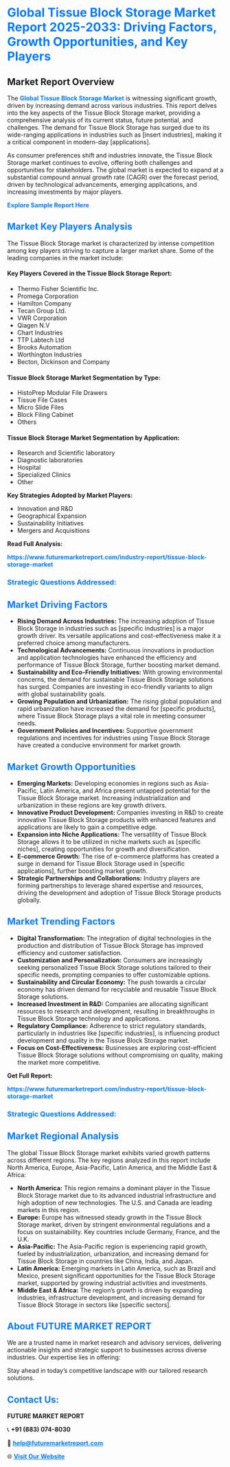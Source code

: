 <h1 style="color: #007BFF;">Global Tissue Block Storage Market Report 2025-2033: Driving Factors, Growth Opportunities, and Key Players</h1>

<section id="overview">
<h2>Market Report Overview</h2>
<p>The <a href="https://www.futuremarketreport.com/industry-report/tissue-block-storage-market" style="color: #007BFF; text-decoration: none;"><strong>Global Tissue Block Storage Market</strong></a> is witnessing significant growth, driven by increasing demand across various industries. This report delves into the key aspects of the Tissue Block Storage market, providing a comprehensive analysis of its current status, future potential, and challenges. The demand for Tissue Block Storage has surged due to its wide-ranging applications in industries such as [insert industries], making it a critical component in modern-day [applications].</p>
<p>As consumer preferences shift and industries innovate, the Tissue Block Storage market continues to evolve, offering both challenges and opportunities for stakeholders. The global market is expected to expand at a substantial compound annual growth rate (CAGR) over the forecast period, driven by technological advancements, emerging applications, and increasing investments by major players.</p>
</section>

<section id="overview">
<p><a href="https://www.futuremarketreport.com/request-sample/reportId=78891" style="color: #007BFF; text-decoration: none;"><strong>Explore Sample Report Here</strong></a></p>
</section>

<section id="key-players">
<h2 style="color: #007BFF;">Market Key Players Analysis</h2>
<p>The Tissue Block Storage market is characterized by intense competition among key players striving to capture a larger market share. Some of the leading companies in the market include:</p>
<h4>Key Players Covered in the Tissue Block Storage Report:</h4>
<ul><li>Thermo Fisher Scientific Inc.</li><li>Promega Corporation</li><li>Hamilton Company</li><li>Tecan Group Ltd.</li><li>VWR Corporation</li><li>Qiagen N.V</li><li>Chart Industries</li><li>TTP Labtech Ltd</li><li>Brooks Automation</li><li>Worthington Industries</li><li>Becton, Dickinson and Company</li></ul>
<h4>Tissue Block Storage Market Segmentation by Type:</h4>
<ul><li>HistoPrep Modular File Drawers</li><li>Tissue File Cases</li><li>Micro Slide Files</li><li>Block Filing Cabinet</li><li>Others</li></ul>

<h4>Tissue Block Storage Market Segmentation by Application:</h4>
<ul><li>Research and Scientific laboratory</li><li>Diagnostic laboratories</li><li>Hospital</li><li>Specialized Clinics</li><li>Other</li></ul>
<p><strong>Key Strategies Adopted by Market Players:</strong></p>
<ul>
<li>Innovation and R&D</li>
<li>Geographical Expansion</li>
<li>Sustainability Initiatives</li>
<li>Mergers and Acquisitions</li>
</ul>
</section>

<section>
<p><strong>Read Full Analysis: </strong></p><a href="https://www.futuremarketreport.com/industry-report/tissue-block-storage-market" style="color: #007BFF; text-decoration: none;"><strong>https://www.futuremarketreport.com/industry-report/tissue-block-storage-market</strong></a>
<h3 style="color: #007BFF;">Strategic Questions Addressed:</h3>
</section>

<section id="driving-factors">
<h2 style="color: #007BFF;">Market Driving Factors</h2>
<ul>
<li><strong>Rising Demand Across Industries:</strong> The increasing adoption of Tissue Block Storage in industries such as [specific industries] is a major growth driver. Its versatile applications and cost-effectiveness make it a preferred choice among manufacturers.</li>
<li><strong>Technological Advancements:</strong> Continuous innovations in production and application technologies have enhanced the efficiency and performance of Tissue Block Storage, further boosting market demand.</li>
<li><strong>Sustainability and Eco-Friendly Initiatives:</strong> With growing environmental concerns, the demand for sustainable Tissue Block Storage solutions has surged. Companies are investing in eco-friendly variants to align with global sustainability goals.</li>
<li><strong>Growing Population and Urbanization:</strong> The rising global population and rapid urbanization have increased the demand for [specific products], where Tissue Block Storage plays a vital role in meeting consumer needs.</li>
<li><strong>Government Policies and Incentives:</strong> Supportive government regulations and incentives for industries using Tissue Block Storage have created a conducive environment for market growth.</li>
</ul>
</section>

<section id="growth-opportunities">
<h2 style="color: #007BFF;">Market Growth Opportunities</h2>
<ul>
<li><strong>Emerging Markets:</strong> Developing economies in regions such as Asia-Pacific, Latin America, and Africa present untapped potential for the Tissue Block Storage market. Increasing industrialization and urbanization in these regions are key growth drivers.</li>
<li><strong>Innovative Product Development:</strong> Companies investing in R&D to create innovative Tissue Block Storage products with enhanced features and applications are likely to gain a competitive edge.</li>
<li><strong>Expansion into Niche Applications:</strong> The versatility of Tissue Block Storage allows it to be utilized in niche markets such as [specific niches], creating opportunities for growth and diversification.</li>
<li><strong>E-commerce Growth:</strong> The rise of e-commerce platforms has created a surge in demand for Tissue Block Storage used in [specific applications], further boosting market growth.</li>
<li><strong>Strategic Partnerships and Collaborations:</strong> Industry players are forming partnerships to leverage shared expertise and resources, driving the development and adoption of Tissue Block Storage products globally.</li>
</ul>
</section>

<section id="trending-factors">
<h2 style="color: #007BFF;">Market Trending Factors</h2>
<ul>
<li><strong>Digital Transformation:</strong> The integration of digital technologies in the production and distribution of Tissue Block Storage has improved efficiency and customer satisfaction.</li>
<li><strong>Customization and Personalization:</strong> Consumers are increasingly seeking personalized Tissue Block Storage solutions tailored to their specific needs, prompting companies to offer customizable options.</li>
<li><strong>Sustainability and Circular Economy:</strong> The push towards a circular economy has driven demand for recyclable and reusable Tissue Block Storage solutions.</li>
<li><strong>Increased Investment in R&D:</strong> Companies are allocating significant resources to research and development, resulting in breakthroughs in Tissue Block Storage technology and applications.</li>
<li><strong>Regulatory Compliance:</strong> Adherence to strict regulatory standards, particularly in industries like [specific industries], is influencing product development and quality in the Tissue Block Storage market.</li>
<li><strong>Focus on Cost-Effectiveness:</strong> Businesses are exploring cost-efficient Tissue Block Storage solutions without compromising on quality, making the market more competitive.</li>
</ul>
</section>

<section>
<p><strong>Get Full Report: </strong></p><a href="https://www.futuremarketreport.com/industry-report/tissue-block-storage-market" style="color: #007BFF; text-decoration: none;"><strong>https://www.futuremarketreport.com/industry-report/tissue-block-storage-market</strong></a>
<h3 style="color: #007BFF;">Strategic Questions Addressed:</h3>
</section>


<section id="regional-analysis">
<h2 style="color: #007BFF;">Market Regional Analysis</h2>
<p>The global Tissue Block Storage market exhibits varied growth patterns across different regions. The key regions analyzed in this report include North America, Europe, Asia-Pacific, Latin America, and the Middle East & Africa:</p>
<ul>
<li><strong>North America:</strong> This region remains a dominant player in the Tissue Block Storage market due to its advanced industrial infrastructure and high adoption of new technologies. The U.S. and Canada are leading markets in this region.</li>
<li><strong>Europe:</strong> Europe has witnessed steady growth in the Tissue Block Storage market, driven by stringent environmental regulations and a focus on sustainability. Key countries include Germany, France, and the U.K.</li>
<li><strong>Asia-Pacific:</strong> The Asia-Pacific region is experiencing rapid growth, fueled by industrialization, urbanization, and increasing demand for Tissue Block Storage in countries like China, India, and Japan.</li>
<li><strong>Latin America:</strong> Emerging markets in Latin America, such as Brazil and Mexico, present significant opportunities for the Tissue Block Storage market, supported by growing industrial activities and investments.</li>
<li><strong>Middle East & Africa:</strong> The region’s growth is driven by expanding industries, infrastructure development, and increasing demand for Tissue Block Storage in sectors like [specific sectors].</li>
</ul>
</section>

<footer>
<h2 style="color: #007BFF;">About FUTURE MARKET REPORT</h2>
<p>We are a trusted name in market research and advisory services, delivering actionable insights and strategic support to businesses across diverse industries. Our expertise lies in offering:</p>

<p>Stay ahead in today’s competitive landscape with our tailored research solutions.</p>

<h2 style="color: #007BFF;">Contact Us:</h2>
<p><strong>FUTURE MARKET REPORT</strong></p>
<p>📞 <strong>+91 (883) 074-8030</strong></p>
<p>📧 <strong><a href="mailto:help@futuremarketreport.com" style="color: #007BFF;">help@futuremarketreport.com</a></strong></p>
<p>🌐 <strong><a href="https://www.futuremarketreport.com/" style="color: #007BFF;">Visit Our Website</a></strong></p>
</footer>
